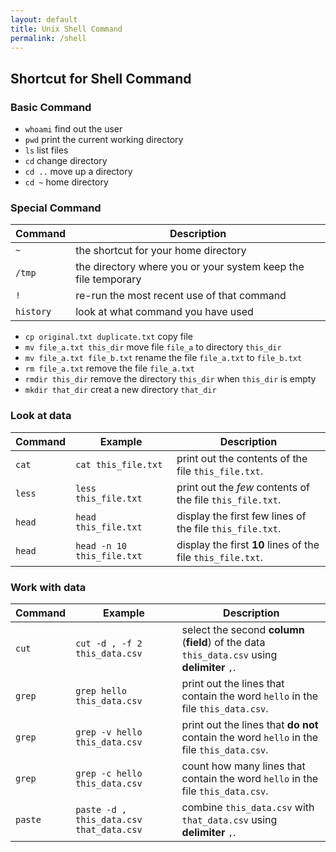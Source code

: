 ```yaml
---
layout: default
title: Unix Shell Command
permalink: /shell
---
```


## Shortcut for Shell Command

### Basic Command
- `whoami` find out the user
- `pwd` print the current working directory	
- `ls`	list files
- `cd`	change directory
- `cd ..` move up a directory
- `cd ~` home directory

### Special Command
Command	| Description
---		| ---
`~`		| the shortcut for your home directory
`/tmp`	| the directory where you or your system keep the file temporary
`!` 	| re-run the most recent use of that command
`history`  | look at what command you have used


- `cp original.txt duplicate.txt` copy file
- `mv file_a.txt this_dir` move file `file_a` to directory `this_dir`
- `mv file_a.txt file_b.txt` rename the file `file_a.txt` to `file_b.txt`
- `rm file_a.txt` remove the file `file_a.txt`
- `rmdir this_dir` remove the directory `this_dir` when `this_dir` is empty
- `mkdir that_dir` creat a new directory `that_dir`


### Look at data
Command	| Example 				| Description | 
---		| ---					| ---
`cat`	| `cat this_file.txt`	| print out the contents of the file `this_file.txt`.
`less`	| `less this_file.txt`	| print out the *few* contents of the file `this_file.txt`.
`head` 	| `head this_file.txt`	| display the first few lines of the file `this_file.txt`.
`head`  | `head -n 10 this_file.txt`| display the first **10** lines of the file `this_file.txt`.

### Work with data
Command	| Example 				| Description | 
---		| ---					| ---
`cut`	| `cut -d , -f 2 this_data.csv` | select the second **column** (**field**) of the data `this_data.csv` using **delimiter** `,`.
`grep`	| `grep hello this_data.csv`	| print out the lines that contain the word `hello` in the file `this_data.csv`.
`grep`	| `grep -v hello this_data.csv`	| print out the lines that **do not** contain the word `hello` in the file `this_data.csv`.
`grep`	| `grep -c hello this_data.csv`	| count how many lines that contain the word `hello` in the file `this_data.csv`.
`paste`	| `paste -d , this_data.csv that_data.csv` | combine `this_data.csv` with `that_data.csv` using **delimiter** `,`.


